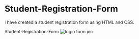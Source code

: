 # Student-Registration-Form
I have created a student registration form using HTML and CSS.


Student-Registration-Form
![login form pic](https://user-images.githubusercontent.com/114645429/201904452-9d4f9568-551d-4271-afbf-ae55b967a67b.jpeg)
